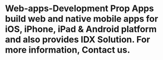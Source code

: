 Web-apps-Development
Prop Apps build web and native mobile apps for iOS, iPhone, iPad & Android platform and also provides IDX Solution. For more information, Contact us.
====================
